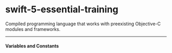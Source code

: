 # swift-5-essential-training

Compiled programming language that works with preexisting Objective-C modules and frameworks.

---

#### Variables and Constants
